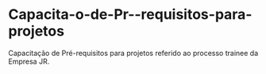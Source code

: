 # Capacita-o-de-Pr--requisitos-para-projetos
Capacitação de Pré-requisitos para  projetos referido ao processo trainee da Empresa JR.
